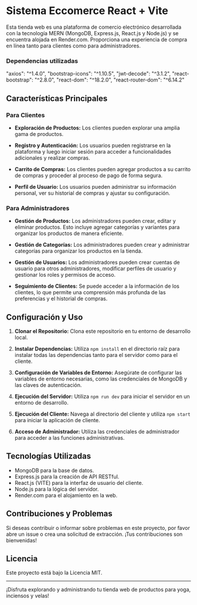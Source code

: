 # Sistema Eccomerce React + Vite

Esta tienda web es una plataforma de comercio electrónico desarrollada con la tecnología MERN (MongoDB, Express.js, React.js y Node.js) y se encuentra alojada en Render.com. Proporciona una experiencia de compra en línea tanto para clientes como para administradores.

### Dependencias utilizadas

"axios": "^1.4.0",
"bootstrap-icons": "^1.10.5",
"jwt-decode": "^3.1.2",
"react-bootstrap": "^2.8.0",
"react-dom": "^18.2.0",
"react-router-dom": "^6.14.2"

## Características Principales

### Para Clientes

- **Exploración de Productos:** Los clientes pueden explorar una amplia gama de productos.

- **Registro y Autenticación:** Los usuarios pueden registrarse en la plataforma y luego iniciar sesión para acceder a funcionalidades adicionales y realizar compras.

- **Carrito de Compras:** Los clientes pueden agregar productos a su carrito de compras y proceder al proceso de pago de forma segura.

- **Perfil de Usuario:** Los usuarios pueden administrar su información personal, ver su historial de compras y ajustar su configuración.

### Para Administradores

- **Gestión de Productos:** Los administradores pueden crear, editar y eliminar productos. Esto incluye agregar categorías y variantes para organizar los productos de manera eficiente.

- **Gestión de Categorías:** Los administradores pueden crear y administrar categorías para organizar los productos en la tienda.

- **Gestión de Usuarios:** Los administradores pueden crear cuentas de usuario para otros administradores, modificar perfiles de usuario y gestionar los roles y permisos de acceso.

- **Seguimiento de Clientes:** Se puede acceder a la información de los clientes, lo que permite una comprensión más profunda de las preferencias y el historial de compras.

## Configuración y Uso

1. **Clonar el Repositorio:** Clona este repositorio en tu entorno de desarrollo local.

2. **Instalar Dependencias:** Utiliza `npm install` en el directorio raíz para instalar todas las dependencias tanto para el servidor como para el cliente.

3. **Configuración de Variables de Entorno:** Asegúrate de configurar las variables de entorno necesarias, como las credenciales de MongoDB y las claves de autenticación.

4. **Ejecución del Servidor:** Utiliza `npm run dev` para iniciar el servidor en un entorno de desarrollo.

5. **Ejecución del Cliente:** Navega al directorio del cliente y utiliza `npm start` para iniciar la aplicación de cliente.

6. **Acceso de Administrador:** Utiliza las credenciales de administrador para acceder a las funciones administrativas.

## Tecnologías Utilizadas

- MongoDB para la base de datos.
- Express.js para la creación de API RESTful.
- React.js (VITE) para la interfaz de usuario del cliente.
- Node.js para la lógica del servidor.
- Render.com para el alojamiento en la web.

## Contribuciones y Problemas

Si deseas contribuir o informar sobre problemas en este proyecto, por favor abre un issue o crea una solicitud de extracción. ¡Tus contribuciones son bienvenidas!

## Licencia

Este proyecto está bajo la Licencia MIT.

---

¡Disfruta explorando y administrando tu tienda web de productos para yoga, inciensos y velas!
